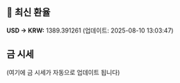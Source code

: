 
## 💱 최신 환율
<!-- EXCHANGE_RATE_START -->
**USD → KRW:** 1389.391261 (업데이트: 2025-08-10 13:03:47)
<!-- EXCHANGE_RATE_END -->

## 금 시세
<!-- GOLD_PRICE_START -->
(여기에 금 시세가 자동으로 업데이트 됩니다)
<!-- GOLD_PRICE_END -->

